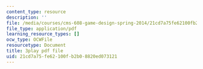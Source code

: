 ```yaml
---
content_type: resource
description: ''
file: /media/courses/cms-608-game-design-spring-2014/21cd7a75fe62100fb2b08820ed073121_1506660.pdf
file_type: application/pdf
learning_resource_types: []
ocw_type: OCWFile
resourcetype: Document
title: 3play pdf file
uid: 21cd7a75-fe62-100f-b2b0-8820ed073121
---
```

